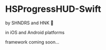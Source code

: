 # HSProgressHUD-Swift
by SHNDRS and HNK 💑
<p>in iOS and Android platforms</p>
<p> framework coming soon...</p>
